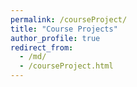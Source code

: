 ```yaml
---
permalink: /courseProject/
title: "Course Projects"
author_profile: true
redirect_from: 
  - /md/
  - /courseProject.html
---
```

